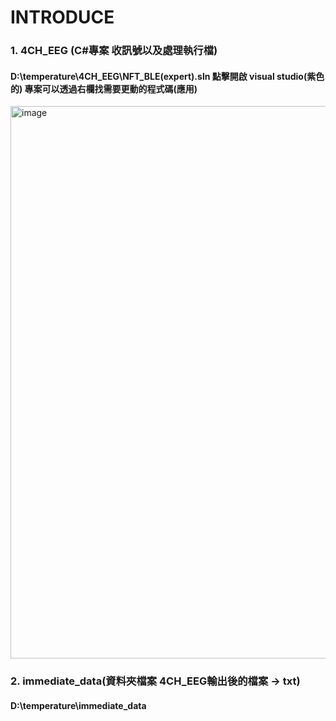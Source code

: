 # INTRODUCE
### 1. 4CH_EEG (C#專案 收訊號以及處理執行檔)
####   D:\temperature\4CH_EEG\NFT_BLE(expert).sln 點擊開啟 visual studio(紫色的) 專案可以透過右欄找需要更動的程式碼(應用)
<img width="1915" height="884" alt="image" src="https://github.com/user-attachments/assets/9f8fa3c9-54a1-4521-a56e-435a3b91f114" />

### 2. immediate_data(資料夾檔案 4CH_EEG輸出後的檔案 -> txt)
####   D:\temperature\immediate_data
